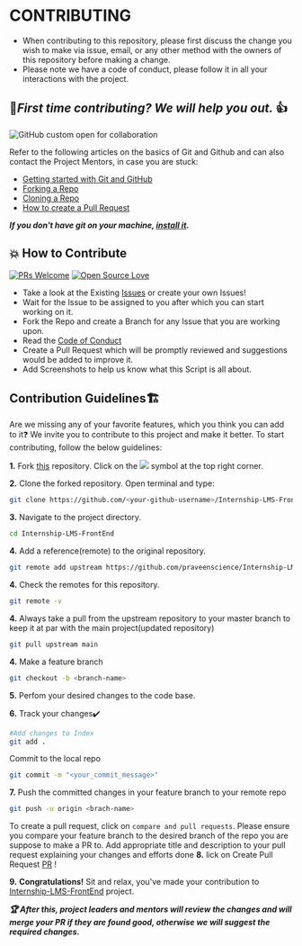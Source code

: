 <h1> CONTRIBUTING </h1>

- When contributing to this repository, please first discuss the change you wish to make via issue, email, or any other method with the owners of this repository before making a      change.
- Please note we have a code of conduct, please follow it in all your interactions with the project.


## 🤝***First time contributing? We will help you out.*** 👍

![GitHub custom open for collaboration](https://img.shields.io/badge/Open%20For-Collaboration-brightgreen?style=for-the-badge)

Refer to the following articles on the basics of Git and Github and can also contact the Project Mentors, in case you are stuck:


- [Getting started with Git and GitHub](https://docs.github.com/en/free-pro-team@latest/github/getting-started-with-github)
- [Forking a Repo](https://help.github.com/en/github/getting-started-with-github/fork-a-repo)
- [Cloning a Repo](https://help.github.com/en/desktop/contributing-to-projects/creating-a-pull-request)
- [How to create a Pull Request](https://opensource.com/article/19/7/create-pull-request-github)

***If you don't have git on your machine, [install it](https://help.github.com/articles/set-up-git/).***


## 💥 How to Contribute

[![PRs Welcome](https://img.shields.io/badge/PRs-welcome-brightgreen.svg?style=flat-square)](http://makeapullrequest.com)
[![Open Source Love](https://badges.frapsoft.com/os/v1/open-source.png?v=103)](https://github.com/ellerbrock/open-source-badges/)

- Take a look at the Existing [Issues](https://github.com/praveenscience/Internship-LMS-FrontEnd/issues) or create your own Issues!
- Wait for the Issue to be assigned to you after which you can start working on it.
- Fork the Repo and create a Branch for any Issue that you are working upon.
- Read the [Code of Conduct](https://github.com/praveenscience/Internship-LMS-FrontEnd/blob/main/CODE_OF_CONDUCT.md)
- Create a Pull Request which will be promptly reviewed and suggestions would be added to improve it.
- Add Screenshots to help us know what this Script is all about.



## Contribution Guidelines🏗

Are we missing any of your favorite features, which you think you can add to it❓ We invite you to contribute to this project and make it better. 
To start contributing, follow the below guidelines: 

**1.** Fork [this](https://github.com/praveenscience/Internship-LMS-FrontEnd) repository.
Click on the <a href="https://github.com/praveenscience/Internship-LMS-FrontEnd"><img src="https://img.icons8.com/ios/24/000000/code-fork.png"></a> symbol at the top right corner.

**2.** Clone the forked repository. Open terminal and type:

```bash
git clone https://github.com/<your-github-username>/Internship-LMS-FrontEnd.git
```

**3.** Navigate to the project directory.

```bash
cd Internship-LMS-FrontEnd
```
**4.** Add a reference(remote) to the original repository.
```bash
git remote add upstream https://github.com/praveenscience/Internship-LMS-FrontEnd.git 
``` 
**4.** Check the remotes for this repository.
```bash
git remote -v
```

**4.** Always take a pull from the upstream repository to your master branch to keep it at par with the main project(updated repository)
```bash
git pull upstream main 
```

**4.** Make a feature branch
```bash
git checkout -b <branch-name>

```
**5.**  Perfom your desired changes to the code base.



**6.** Track your changes✔️
```bash
#Add changes to Index
git add .
```

Commit to the local repo
```bash
git commit -m "<your_commit_message>"
```

**7.** Push the committed changes in your feature branch to your remote repo

```bash
git push -u origin <brach-name>
```
To create a pull request, click on `compare and pull requests`. Please ensure you compare your feature branch to the desired branch of the repo you are suppose to make a PR to.
Add appropriate title and description to your pull request explaining your changes and efforts done
**8.** lick on Create Pull Request [PR](https://help.github.com/en/github/collaborating-with-issues-and-pull-requests/creating-a-pull-request) ! 

**9.** **Congratulations!** Sit and relax, you've made your contribution to [Internship-LMS-FrontEnd](https://github.com/praveenscience/Internship-LMS-FrontEnd) project.


***:trophy: After this, project leaders and mentors will review the changes and will merge your PR if they are found good, otherwise we will suggest the required changes.***
